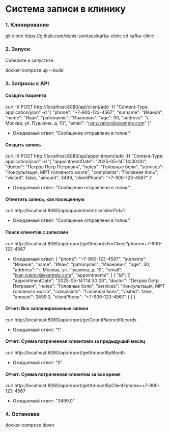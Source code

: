 # Система записи в клинику

### 1. Клонирование

git clone https://github.com/denis-svintsov/kafka-clinic
cd kafka-clinic

### 2. Запуск

Соберите и запустите:

docker-compose up --build

### 3. Запросы к API

#### Создать пациента

curl -X POST http://localhost:8080/api/client/add -H "Content-Type: application/json" -d '{
"phone": "+7-900-123-4567",
"surname": "Иванов",
"name": "Иван",
"patronymic": "Иванович",
"age": 30,
"address": "г. Москва, ул. Пушкина, д. 10",
"email": "ivan.ivanov@example.com"
}'

- Ожидаемый ответ:
"Сообщение отправлено в топик."

#### Создать запись

curl -X POST http://localhost:8080/api/appointment/add -H "Content-Type: application/json" -d '{
  "appointmentDate": "2025-05-14T14:30:00",
  "doctor": "Петров Петр Петрович",
  "notes": "Головные боли",
  "services": "Консультация, МРТ головного мозга",
  "complaints": "Головная боль",
  "visited": false,
  "amount": 3499,
  "clientPhone": "+7-900-123-4567"
}'

- Ожидаемый ответ:
"Сообщение отправлено в топик."

#### Отметить запись, как посещенную

curl http://localhost:8080/api/appointment/isVisited?id=1

- Ожидаемый ответ:
"Сообщение отправлено в топик."


#### Поиск клиентов с записями

curl http://localhost:8080/api/report/getRecordsForClient?phone=+7-900-123-4567


- Ожидаемый ответ:
{
    "phone": "+7-900-123-4567",
    "surname": "Иванов",
    "name": "Иван",
    "patronymic": "Иванович",
    "age": 30,
    "address": "г. Москва, ул. Пушкина, д. 10",
    "email": "ivan.ivanov@example.com",
    "appointments": [
        {
            "id": 7,
            "appointmentDate": "2025-05-14T14:30:00",
            "doctor": "Петров Петр Петрович",
            "notes": "Головные боли",
            "services": "Консультация, МРТ головного мозга",
            "complaints": "Головная боль",
            "visited": false,
            "amount": 3499.0,
            "clientPhone": "+7-900-123-4567"
        }
    ]
}


#### Отчет: Все запланированные записи

curl http://localhost:8080/api/report/getCountPlannedRecords


- Ожидаемый ответ:
"1"


#### Отчет: Сумма потраченная клиентами за предыдущий месяц


curl http://localhost:8080/api/report/getAmountByMonth


- Ожидаемый ответ:
"0"


#### Отчет: Сумма потраченная клиентом за все время

curl http://localhost:8080/api/report/getAmountByClient?phone=+7-900-123-4567

- Ожидаемый ответ:
"3499.0"


### 4. Остановка

docker-compose down
